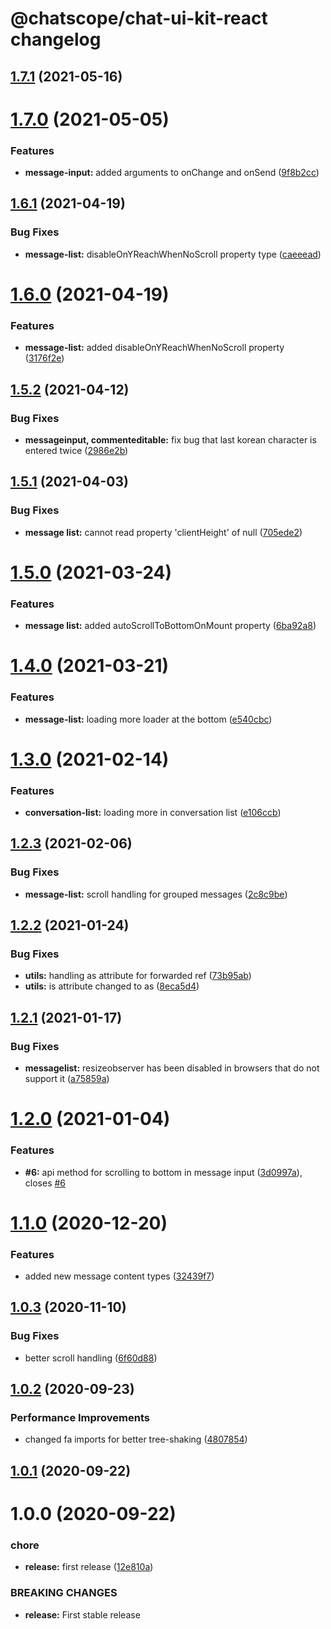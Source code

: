 # @chatscope/chat-ui-kit-react changelog

## [1.7.1](https://github.com/chatscope/chat-ui-kit-react/compare/v1.7.0...v1.7.1) (2021-05-16)

# [1.7.0](https://github.com/chatscope/chat-ui-kit-react/compare/v1.6.1...v1.7.0) (2021-05-05)


### Features

* **message-input:** added arguments to onChange and onSend ([9f8b2cc](https://github.com/chatscope/chat-ui-kit-react/commit/9f8b2ccc4996a47a8784ce12842d307adcb93a95))

## [1.6.1](https://github.com/chatscope/chat-ui-kit-react/compare/v1.6.0...v1.6.1) (2021-04-19)


### Bug Fixes

* **message-list:** disableOnYReachWhenNoScroll property type ([caeeead](https://github.com/chatscope/chat-ui-kit-react/commit/caeeeada83f18ee2ddde74119078a42ce1e3626a))

# [1.6.0](https://github.com/chatscope/chat-ui-kit-react/compare/v1.5.2...v1.6.0) (2021-04-19)


### Features

* **message-list:** added disableOnYReachWhenNoScroll property ([3176f2e](https://github.com/chatscope/chat-ui-kit-react/commit/3176f2ec276e5cfdf157dd0a2aacd5f02eb008f7))

## [1.5.2](https://github.com/chatscope/chat-ui-kit-react/compare/v1.5.1...v1.5.2) (2021-04-12)


### Bug Fixes

* **messageinput, commenteditable:** fix bug that last korean character is entered twice ([2986e2b](https://github.com/chatscope/chat-ui-kit-react/commit/2986e2bb5375eafbd5a7f96e2c5341eaedeca248))

## [1.5.1](https://github.com/chatscope/chat-ui-kit-react/compare/v1.5.0...v1.5.1) (2021-04-03)


### Bug Fixes

* **message list:** cannot read property 'clientHeight' of null ([705ede2](https://github.com/chatscope/chat-ui-kit-react/commit/705ede25c395ed3e5bc236463af7945d2394d7d5))

# [1.5.0](https://github.com/chatscope/chat-ui-kit-react/compare/v1.4.0...v1.5.0) (2021-03-24)


### Features

* **message list:** added autoScrollToBottomOnMount property ([6ba92a8](https://github.com/chatscope/chat-ui-kit-react/commit/6ba92a85db8c15d56ac2a51c149d87886ab78beb))

# [1.4.0](https://github.com/chatscope/chat-ui-kit-react/compare/v1.3.0...v1.4.0) (2021-03-21)


### Features

* **message-list:** loading more loader at the bottom ([e540cbc](https://github.com/chatscope/chat-ui-kit-react/commit/e540cbc9c6db25657207669fe8cd89b8036da064))

# [1.3.0](https://github.com/chatscope/chat-ui-kit-react/compare/v1.2.3...v1.3.0) (2021-02-14)


### Features

* **conversation-list:** loading more in conversation list ([e106ccb](https://github.com/chatscope/chat-ui-kit-react/commit/e106ccbef7727317ef02017a26c860784aa40cde))

## [1.2.3](https://github.com/chatscope/chat-ui-kit-react/compare/v1.2.2...v1.2.3) (2021-02-06)


### Bug Fixes

* **message-list:** scroll handling for grouped messages ([2c8c9be](https://github.com/chatscope/chat-ui-kit-react/commit/2c8c9becfa9b04c75b70ca0e967632fe798f0247))

## [1.2.2](https://github.com/chatscope/chat-ui-kit-react/compare/v1.2.1...v1.2.2) (2021-01-24)


### Bug Fixes

* **utils:** handling as attribute for forwarded ref ([73b95ab](https://github.com/chatscope/chat-ui-kit-react/commit/73b95ab7db74d5488e69507553b27916fda814fc))
* **utils:** is attribute changed to as ([8eca5d4](https://github.com/chatscope/chat-ui-kit-react/commit/8eca5d4b58bdfea689fcc15bb5ea81101fca7f88))

## [1.2.1](https://github.com/chatscope/chat-ui-kit-react/compare/v1.2.0...v1.2.1) (2021-01-17)


### Bug Fixes

* **messagelist:** resizeobserver has been disabled in browsers that do not support it ([a75859a](https://github.com/chatscope/chat-ui-kit-react/commit/a75859a5e0be9f8da3d8bd59692e027f993b26b4))

# [1.2.0](https://github.com/chatscope/chat-ui-kit-react/compare/v1.1.0...v1.2.0) (2021-01-04)


### Features

* **#6:** api method for scrolling to bottom in message input ([3d0997a](https://github.com/chatscope/chat-ui-kit-react/commit/3d0997ac737d7943f638a3e9b396107cee37423e)), closes [#6](https://github.com/chatscope/chat-ui-kit-react/issues/6)

# [1.1.0](https://github.com/chatscope/chat-ui-kit-react/compare/v1.0.3...v1.1.0) (2020-12-20)


### Features

* added new message content types ([32439f7](https://github.com/chatscope/chat-ui-kit-react/commit/32439f703361ac951522f8892a01982b8e16ccf8))

## [1.0.3](https://github.com/chatscope/chat-ui-kit-react/compare/v1.0.2...v1.0.3) (2020-11-10)


### Bug Fixes

* better scroll handling ([6f60d88](https://github.com/chatscope/chat-ui-kit-react/commit/6f60d8867513f017c999691a3c1d30e1b46c6748))

## [1.0.2](https://github.com/chatscope/chat-ui-kit-react/compare/v1.0.1...v1.0.2) (2020-09-23)


### Performance Improvements

* changed fa imports for better tree-shaking ([4807854](https://github.com/chatscope/chat-ui-kit-react/commit/4807854f782b2a16d8e60db6bce59848bed91c1d))

## [1.0.1](https://github.com/chatscope/chat-ui-kit-react/compare/v1.0.0...v1.0.1) (2020-09-22)

# 1.0.0 (2020-09-22)


### chore

* **release:** first release ([12e810a](https://github.com/chatscope/chat-ui-kit-react/commit/12e810a0b6562692ace9e6f300e78a88a3ef43a2))


### BREAKING CHANGES

* **release:** First stable release
